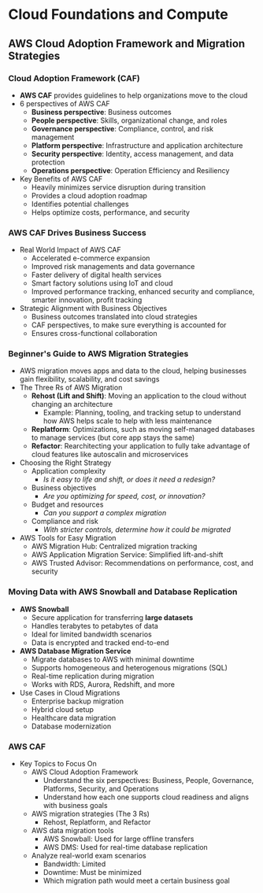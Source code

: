 # Cloud Foundations and Compute

## AWS Cloud Adoption Framework and Migration Strategies

### Cloud Adoption Framework (CAF)
- **AWS CAF** provides guidelines to help organizations move to the cloud
- 6 perspectives of AWS CAF
	- **Business perspective**: Business outcomes
	- **People perspective**: Skills, organizational change, and roles
	- **Governance perspective**: Compliance, control, and risk management
	- **Platform perspective**: Infrastructure and application architecture
	- **Security perspective**: Identity, access management, and data protection
	- **Operations perspective**: Operation Efficiency and Resiliency
- Key Benefits of AWS CAF
	- Heavily minimizes service disruption during transition
	- Provides a cloud adoption roadmap
	- Identifies potential challenges
	- Helps optimize costs, performance, and security

### AWS CAF Drives Business Success
- Real World Impact of AWS CAF
	- Accelerated e-commerce expansion
	- Improved risk managements and data governance
	- Faster delivery of digital health services
	- Smart factory solutions using IoT and cloud
	- Improved performance tracking, enhanced security and compliance, smarter innovation, profit tracking
- Strategic Alignment with Business Objectives
	- Business outcomes translated into cloud strategies
	- CAF perspectives, to make sure everything is accounted for
	- Ensures cross-functional collaboration

### Beginner's Guide to AWS Migration Strategies
- AWS migration moves apps and data to the cloud, helping businesses gain flexibility, scalability, and cost savings
- The Three Rs of AWS Migration
	- **Rehost (Lift and Shift)**: Moving an application to the cloud without changing an architecture
		- Example: Planning, tooling, and tracking setup to understand how AWS helps scale to help with less maintenance 
	- **Replatform**: Optimizations, such as moving self-managed databases to manage services (but core app stays the same)
	- **Refactor**: Rearchitecting your application to fully take advantage of cloud features like autoscalin and microservices
- Choosing the Right Strategy
	- Application complexity
		- *Is it easy to life and shift, or does it need a redesign?*
	- Business objectives
		- *Are you optimizing for speed, cost, or innovation?*
	- Budget and resources
		- *Can you support a complex migration*
	- Compliance and risk
		- *With stricter controls, determine how it could be migrated*
- AWS Tools for Easy Migration
	- AWS Migration Hub: Centralized migration tracking
	- AWS Application Migration Service: Simplified lift-and-shift
	- AWS Trusted Advisor: Recommendations on performance, cost, and security

### Moving Data with AWS Snowball and Database Replication
- **AWS Snowball**
	- Secure application for transferring __large datasets__
	- Handles terabytes to petabytes of data
	- Ideal for limited bandwidth scenarios
	- Data is encrypted and tracked end-to-end
- **AWS Database Migration Service**
	- Migrate databases to AWS with minimal downtime
	- Supports homogeneous and heterogenous migrations (SQL)
	- Real-time replication during migration
	- Works with RDS, Aurora, Redshift, and more
- Use Cases in Cloud Migrations
	- Enterprise backup migration
	- Hybrid cloud setup
	- Healthcare data migration
	- Database modernization

### AWS CAF
- Key Topics to Focus On
	- AWS Cloud Adoption Framework
		- Understand the six perspectives: Business, People, Governance, Platforms, Security, and Operations
		- Understand how each one supports cloud readiness and aligns with business goals
	- AWS migration strategies (The 3 Rs)
		- Rehost, Replatform, and Refactor
	- AWS data migration tools
		- AWS Snowball: Used for large offline transfers
		- AWS DMS: Used for real-time database replication
	- Analyze real-world exam scenarios
		- Bandwidth: Limited
		- Downtime: Must be minimized
		- Which migration path would meet a certain business goal